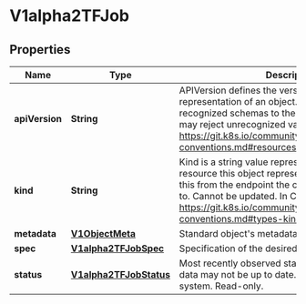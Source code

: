 
# V1alpha2TFJob

## Properties
Name | Type | Description | Notes
------------ | ------------- | ------------- | -------------
**apiVersion** | **String** | APIVersion defines the versioned schema of this representation of an object. Servers should convert recognized schemas to the latest internal value, and may reject unrecognized values. More info: https://git.k8s.io/community/contributors/devel/api-conventions.md#resources |  [optional]
**kind** | **String** | Kind is a string value representing the REST resource this object represents. Servers may infer this from the endpoint the client submits requests to. Cannot be updated. In CamelCase. More info: https://git.k8s.io/community/contributors/devel/api-conventions.md#types-kinds |  [optional]
**metadata** | [**V1ObjectMeta**](V1ObjectMeta.md) | Standard object&#39;s metadata. |  [optional]
**spec** | [**V1alpha2TFJobSpec**](V1alpha2TFJobSpec.md) | Specification of the desired behavior of the TFJob. |  [optional]
**status** | [**V1alpha2TFJobStatus**](V1alpha2TFJobStatus.md) | Most recently observed status of the TFJob. This data may not be up to date. Populated by the system. Read-only. |  [optional]



